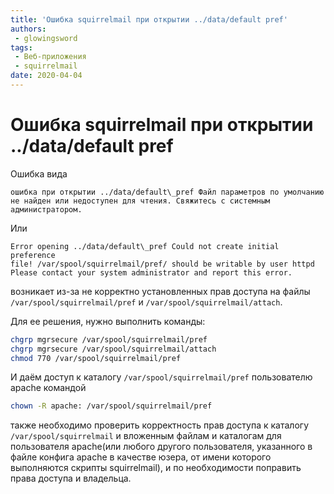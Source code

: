 ```yaml
---
title: 'Ошибка squirrelmail при открытии ../data/default pref'
authors: 
 - glowingsword
tags:
 - Веб-приложения
 - squirrelmail
date: 2020-04-04
---
```

# Ошибка squirrelmail при открытии ../data/default pref

Ошибка вида
```
ошибка при открытии ../data/default\_pref Файл параметров по умолчанию
не найден или недоступен для чтения. Свяжитесь с системным
администратором.
```
Или
```
Error opening ../data/default\_pref Could not create initial preference
file! /var/spool/squirrelmail/pref/ should be writable by user httpd
Please contact your system administrator and report this error.
```
возникает из-за не корректно установленных прав доступа на файлы
`/var/spool/squirrelmail/pref` и `/var/spool/squirrelmail/attach`.

Для ее решения, нужно выполнить команды:

``` bash
chgrp mgrsecure /var/spool/squirrelmail/pref
chgrp mgrsecure /var/spool/squirrelmail/attach
chmod 770 /var/spool/squirrelmail/pref
```

И даём доступ к каталогу `/var/spool/squirrelmail/pref` пользователю
apache командой

``` bash
chown -R apache: /var/spool/squirrelmail/pref
```

также необходимо проверить корректность прав доступа к каталогу
`/var/spool/squirrelmail` и вложенным файлам и каталогам для пользователя
apache(или любого другого пользователя, указанного в файле конфига
apache в качестве юзера, от имени которого выполняются скрипты
squirrelmail), и по необходимости поправить права доступа и владельца.
